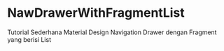 # NawDrawerWithFragmentList
Tutorial Sederhana Material Design Navigation Drawer dengan Fragment yang berisi List
